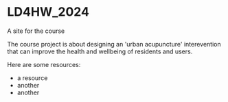# LD4HW_2024
A site for the course

The course project is about designing an 'urban acupuncture' interevention that can improve the health and wellbeing of residents and users.

Here are some resources:
- a resource
- another
- another
